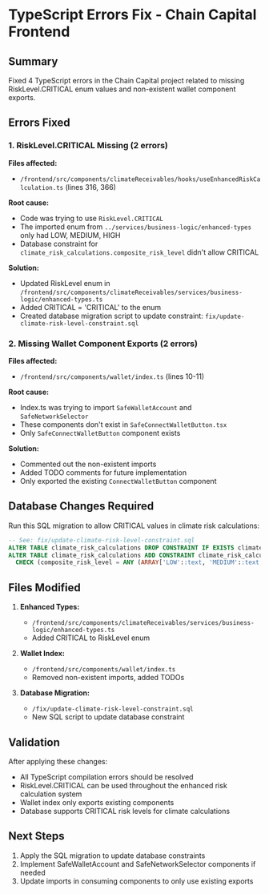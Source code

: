 # TypeScript Errors Fix - Chain Capital Frontend

## Summary
Fixed 4 TypeScript errors in the Chain Capital project related to missing RiskLevel.CRITICAL enum values and non-existent wallet component exports.

## Errors Fixed

### 1. RiskLevel.CRITICAL Missing (2 errors)

**Files affected:**
- `/frontend/src/components/climateReceivables/hooks/useEnhancedRiskCalculation.ts` (lines 316, 366)

**Root cause:**
- Code was trying to use `RiskLevel.CRITICAL` 
- The imported enum from `../services/business-logic/enhanced-types` only had LOW, MEDIUM, HIGH
- Database constraint for `climate_risk_calculations.composite_risk_level` didn't allow CRITICAL

**Solution:**
- Updated RiskLevel enum in `/frontend/src/components/climateReceivables/services/business-logic/enhanced-types.ts`
- Added CRITICAL = 'CRITICAL' to the enum
- Created database migration script to update constraint: `fix/update-climate-risk-level-constraint.sql`

### 2. Missing Wallet Component Exports (2 errors)

**Files affected:**
- `/frontend/src/components/wallet/index.ts` (lines 10-11)

**Root cause:**
- Index.ts was trying to import `SafeWalletAccount` and `SafeNetworkSelector`
- These components don't exist in `SafeConnectWalletButton.tsx`
- Only `SafeConnectWalletButton` component exists

**Solution:**
- Commented out the non-existent imports
- Added TODO comments for future implementation
- Only exported the existing `ConnectWalletButton` component

## Database Changes Required

Run this SQL migration to allow CRITICAL values in climate risk calculations:

```sql
-- See: fix/update-climate-risk-level-constraint.sql
ALTER TABLE climate_risk_calculations DROP CONSTRAINT IF EXISTS climate_risk_calculations_composite_risk_level_check;
ALTER TABLE climate_risk_calculations ADD CONSTRAINT climate_risk_calculations_composite_risk_level_check 
  CHECK (composite_risk_level = ANY (ARRAY['LOW'::text, 'MEDIUM'::text, 'HIGH'::text, 'CRITICAL'::text]));
```

## Files Modified

1. **Enhanced Types:**
   - `/frontend/src/components/climateReceivables/services/business-logic/enhanced-types.ts`
   - Added CRITICAL to RiskLevel enum

2. **Wallet Index:**
   - `/frontend/src/components/wallet/index.ts`  
   - Removed non-existent imports, added TODOs

3. **Database Migration:**
   - `/fix/update-climate-risk-level-constraint.sql`
   - New SQL script to update database constraint

## Validation

After applying these changes:
- All TypeScript compilation errors should be resolved
- RiskLevel.CRITICAL can be used throughout the enhanced risk calculation system
- Wallet index only exports existing components
- Database supports CRITICAL risk levels for climate calculations

## Next Steps

1. Apply the SQL migration to update database constraints
2. Implement SafeWalletAccount and SafeNetworkSelector components if needed
3. Update imports in consuming components to only use existing exports
